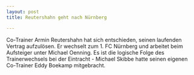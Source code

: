 ```yaml
---
layout: post
title: Reutershahn geht nach Nürnberg

---
```


Co-Trainer Armin Reutershahn hat sich entschieden, seinen laufenden Vertrag aufzulösen. Er wechselt zum 1. FC Nürnberg und arbeitet beim Aufsteiger unter Michael Oenning. Es ist die logische Folge des Trainerwechsels bei der Eintracht - Michael Skibbe hatte seinen eigenen Co-Trainer Eddy Boekamp mitgebracht. 


